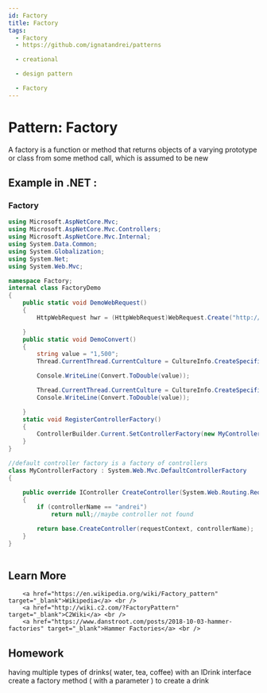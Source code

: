 ```yaml
---
id: Factory
title: Factory
tags:
  - Factory
  - https://github.com/ignatandrei/patterns

  - creational

  - design pattern

  - Factory
---
```


# Pattern:  Factory

A factory is a function or method that returns objects of a varying prototype or class from some method call, which is assumed to be new

## Example in .NET : 


###  Factory
```csharp showLineNumbers title="Factory example for Pattern Factory"
using Microsoft.AspNetCore.Mvc;
using Microsoft.AspNetCore.Mvc.Controllers;
using Microsoft.AspNetCore.Mvc.Internal;
using System.Data.Common;
using System.Globalization;
using System.Net;
using System.Web.Mvc;

namespace Factory;
internal class FactoryDemo
{
    public static void DemoWebRequest()
    {
        HttpWebRequest hwr = (HttpWebRequest)WebRequest.Create("http://www.yahoo.com");

    }
    public static void DemoConvert()
    {
        string value = "1,500";
        Thread.CurrentThread.CurrentCulture = CultureInfo.CreateSpecificCulture("en-US");

        Console.WriteLine(Convert.ToDouble(value));

        Thread.CurrentThread.CurrentCulture = CultureInfo.CreateSpecificCulture("fr-FR");
        Console.WriteLine(Convert.ToDouble(value));

    }
    static void RegisterControllerFactory()
    {
        ControllerBuilder.Current.SetControllerFactory(new MyControllerFactory());
    }
}

//default controller factory is a factory of controllers
class MyControllerFactory : System.Web.Mvc.DefaultControllerFactory
{

    public override IController CreateController(System.Web.Routing.RequestContext requestContext, string controllerName)
    {
        if (controllerName == "andrei")
            return null;//maybe controller not found

        return base.CreateController(requestContext, controllerName);
    }
}
    
```


## Learn More

        <a href="https://en.wikipedia.org/wiki/Factory_pattern" target="_blank">Wikipedia</a> <br />
        <a href="http://wiki.c2.com/?FactoryPattern" target="_blank">C2Wiki</a> <br />
        <a href="https://www.danstroot.com/posts/2018-10-03-hammer-factories" target="_blank">Hammer Factories</a> <br />

## Homework

having multiple types of drinks( water, tea, coffee) with an IDrink interface  create a factory method ( with a parameter ) to create a drink  

